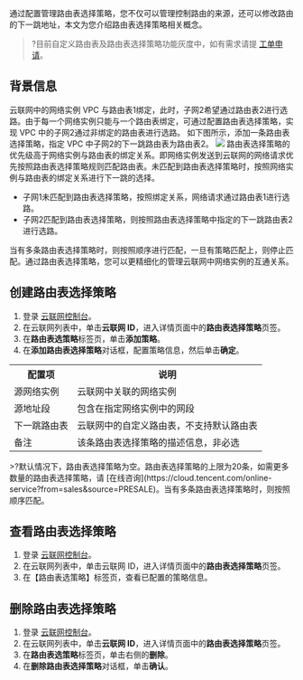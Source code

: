﻿通过配置管理路由表选择策略，您不仅可以管理控制路由的来源，还可以修改路由的下一跳地址，本文为您介绍路由表选择策略相关概念。
>?目前自定义路由表及路由表选择策略功能灰度中，如有需求请提 [工单申请](https://console.cloud.tencent.com/workorder/category)。
>

## 背景信息
云联网中的网络实例 VPC 与路由表1绑定，此时，子网2希望通过路由表2进行选路。由于每一个网络实例只能与一个路由表绑定，可通过配置路由表选择策略，实现 VPC 中的子网2通过非绑定的路由表进行选路。
如下图所示，添加一条路由表选择策略，指定 VPC 中子网2的下一跳路由表为路由表2。
![](https://qcloudimg.tencent-cloud.cn/raw/104a0edf8045fdc7096de159c591a700.png)
路由表选择策略的优先级高于网络实例与路由表的绑定关系。即网络实例发送到云联网的网络请求优先按照路由表选择策略规则匹配路由表。未匹配到路由表选择策略时，按照网络实例与路由表的绑定关系进行下一跳的选择。
- 子网1未匹配到路由表选择策略，按照绑定关系，网络请求通过路由表1进行选路。
- 子网2匹配到路由表选择策略，则按照路由表选择策略中指定的下一跳路由表2进行选路。

当有多条路由表选择策略时，则按照顺序进行匹配，一旦有策略匹配上，则停止匹配。通过路由表选择策略，您可以更精细化的管理云联网中网络实例的互通关系。

## 创建路由表选择策略
1. 登录 [云联网控制台](https://console.cloud.tencent.com/vpc/ccn)。
2. 在云联网列表中，单击**云联网 ID**，进入详情页面中的**路由表选择策略**页签。
3. 在**路由表选策略**标签页，单击**添加策略**。
4. 在**添加路由表选择策略**对话框，配置策略信息，然后单击**确定**。
<table>
<tr>
<th>配置项</th>
<th>说明</th>
</tr>
<tr>
<td>源网络实例</td>
<td>云联网中关联的网络实例</td>
</tr>
<tr>
<td>源地址段</td>
<td>包含在指定网络实例中的网段</td>
</tr>
<tr>
<td>下一跳路由表</td>
<td>云联网中的自定义路由表，不支持默认路由表</td>
</tr>
<tr>
<td>备注</td>
<td>该条路由表选择策略的描述信息，非必选</td>
</tr>
</table>
>?默认情况下，路由表选择策略为空。路由表选择策略的上限为20条，如需更多数量的路由表选择策略，请 [在线咨询](https://cloud.tencent.com/online-service?from=sales&source=PRESALE)。当有多条路由表选择策略时，则按照顺序匹配。


## 查看路由表选择策略
1. 登录 [云联网控制台](https://console.cloud.tencent.com/vpc/ccn)。
2. 在云联网列表中，单击云联网 ID，进入详情页面中的**路由表选择策略**页签。
3. 在【路由表选策略】标签页，查看已配置的策略信息。

## 删除路由表选择策略
1. 登录 [云联网控制台](https://console.cloud.tencent.com/vpc/ccn)。
2. 在云联网列表中，单击**云联网 ID**，进入详情页面中的**路由表选择策略**页签。
3. 在**路由表选策略**标签页，单击右侧的**删除**。
4. 在**删除路由表选择策略**对话框，单击**确认**。